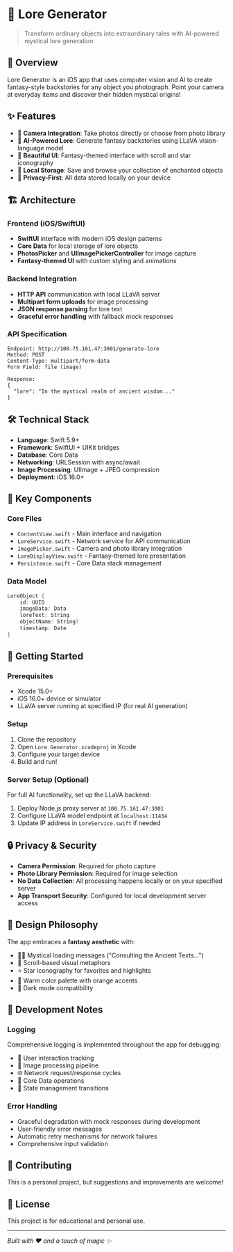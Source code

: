 # 📜 Lore Generator

> Transform ordinary objects into extraordinary tales with AI-powered mystical lore generation

## 🌟 Overview

Lore Generator is an iOS app that uses computer vision and AI to create fantasy-style backstories for any object you photograph. Point your camera at everyday items and discover their hidden mystical origins!

## ✨ Features

- 📸 **Camera Integration**: Take photos directly or choose from photo library
- 🔮 **AI-Powered Lore**: Generate fantasy backstories using LLaVA vision-language model
- 📱 **Beautiful UI**: Fantasy-themed interface with scroll and star iconography
- 💾 **Local Storage**: Save and browse your collection of enchanted objects
- 🌙 **Privacy-First**: All data stored locally on your device

## 🏗️ Architecture

### Frontend (iOS/SwiftUI)
- **SwiftUI** interface with modern iOS design patterns
- **Core Data** for local storage of lore objects
- **PhotosPicker** and **UIImagePickerController** for image capture
- **Fantasy-themed UI** with custom styling and animations

### Backend Integration
- **HTTP API** communication with local LLaVA server
- **Multipart form uploads** for image processing
- **JSON response parsing** for lore text
- **Graceful error handling** with fallback mock responses

### API Specification
```
Endpoint: http://100.75.161.47:3001/generate-lore
Method: POST
Content-Type: multipart/form-data
Form Field: file (image)

Response: 
{
  "lore": "In the mystical realm of ancient wisdom..."
}
```

## 🛠️ Technical Stack

- **Language**: Swift 5.9+
- **Framework**: SwiftUI + UIKit bridges
- **Database**: Core Data
- **Networking**: URLSession with async/await
- **Image Processing**: UIImage + JPEG compression
- **Deployment**: iOS 16.0+

## 📱 Key Components

### Core Files
- `ContentView.swift` - Main interface and navigation
- `LoreService.swift` - Network service for API communication
- `ImagePicker.swift` - Camera and photo library integration
- `LoreDisplayView.swift` - Fantasy-themed lore presentation
- `Persistence.swift` - Core Data stack management

### Data Model
```swift
LoreObject {
    id: UUID
    imageData: Data
    loreText: String
    objectName: String?
    timestamp: Date
}
```

## 🚀 Getting Started

### Prerequisites
- Xcode 15.0+
- iOS 16.0+ device or simulator
- LLaVA server running at specified IP (for real AI generation)

### Setup
1. Clone the repository
2. Open `Lore Generator.xcodeproj` in Xcode
3. Configure your target device
4. Build and run!

### Server Setup (Optional)
For full AI functionality, set up the LLaVA backend:
1. Deploy Node.js proxy server at `100.75.161.47:3001`
2. Configure LLaVA model endpoint at `localhost:11434`
3. Update IP address in `LoreService.swift` if needed

## 🔒 Privacy & Security

- **Camera Permission**: Required for photo capture
- **Photo Library Permission**: Required for image selection  
- **No Data Collection**: All processing happens locally or on your specified server
- **App Transport Security**: Configured for local development server access

## 🎨 Design Philosophy

The app embraces a **fantasy aesthetic** with:
- 🧙‍♂️ Mystical loading messages ("Consulting the Ancient Texts...")
- 📜 Scroll-based visual metaphors
- ⭐ Star iconography for favorites and highlights
- 🎨 Warm color palette with orange accents
- 🌙 Dark mode compatibility

## 📝 Development Notes

### Logging
Comprehensive logging is implemented throughout the app for debugging:
- 🎯 User interaction tracking
- 📸 Image processing pipeline
- 🌐 Network request/response cycles
- 💾 Core Data operations
- 🔄 State management transitions

### Error Handling
- Graceful degradation with mock responses during development
- User-friendly error messages
- Automatic retry mechanisms for network failures
- Comprehensive input validation

## 🤝 Contributing

This is a personal project, but suggestions and improvements are welcome!

## 📄 License

This project is for educational and personal use.

---

*Built with ❤️ and a touch of magic ✨* 